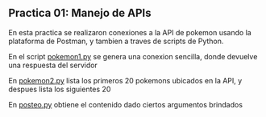 ## Practica 01: Manejo de APIs

En esta practica se realizaron conexiones a la API de pokemon usando la plataforma de Postman, y tambien a traves de scripts de Python.

En el script [pokemon1.py](./pokemon1.py) se genera una conexion sencilla, donde devuelve una respuesta del servidor

En [pokemon2.py](./pokemon2.py) lista los primeros 20 pokemons ubicados en la API, y despues lista los siguientes 20

En [posteo.py](./posteo.py) obtiene el contenido dado ciertos argumentos brindados